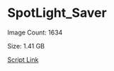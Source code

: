 # SpotLight_Saver

Image Count: 1634

Size: 1.41 GB

[Script Link](https://github.com/liuyal/Archive/blob/master/Python/Utilities/Miscellaneous/spotlight_saver.py)